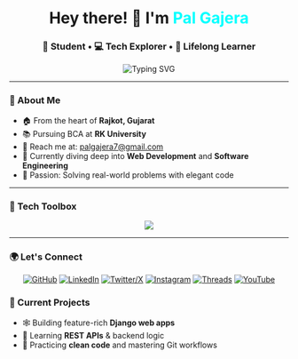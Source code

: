 <h1 align="center">Hey there! 👋 I'm <span style="color:#00ffff">Pal Gajera</span></h1>
<h3 align="center">🚀 Student • 💻 Tech Explorer • 🎯 Lifelong Learner</h3>

<p align="center">
  <img src="https://readme-typing-svg.herokuapp.com?font=Fira+Code&size=24&duration=4000&pause=1000&center=true&vCenter=true&color=00FFCC&width=435&lines=Web+Dev+Wizard+%F0%9F%94%A5;Backend+Builder+%F0%9F%96%A5%EF%B8%8F;Django+Dev+%E2%9C%A8;Always+Learning...+%F0%9F%93%9A" alt="Typing SVG" />
</p>

---

### 🧠 About Me
- 🏠 From the heart of **Rajkot, Gujarat**
- 📚 Pursuing BCA at **RK University**
- 📧 Reach me at: [palgajera7@gmail.com](mailto:palgajera7@gmail.com)
- 🔭 Currently diving deep into **Web Development** and **Software Engineering**
- 🧩 Passion: Solving real-world problems with elegant code

---

### 🧰 Tech Toolbox
<p align="center">
  <img src="https://skillicons.dev/icons?i=html,css,js,wordpress,python,django,mysql,sqlite,git,github,vscode" />
</p>

---

### 🌍 Let's Connect  
<p align="center">
  <a href="https://github.com/Pal2711" target="_blank"><img src="https://skillicons.dev/icons?i=github" alt="GitHub" /></a>
  <a href="https://www.linkedin.com/in/pal-gajera-92976027b" target="_blank"><img src="https://skillicons.dev/icons?i=linkedin" alt="LinkedIn" /></a>
  <a href="https://x.com/GajeraPal55013" target="_blank"><img src="https://skillicons.dev/icons?i=twitter" alt="Twitter/X" /></a>
  <a href="https://www.instagram.com/_pal_27_/" target="_blank"><img src="https://skillicons.dev/icons?i=instagram" alt="Instagram" /></a>
  <a href="https://www.threads.net/@pal_27" target="_blank"><img src="https://skillicons.dev/icons?i=threads" alt="Threads" /></a>
  <a href="https://www.youtube.com/@Palgajera27" target="_blank"><img src="https://skillicons.dev/icons?i=youtube" alt="YouTube" /></a>
</p>

### 🚧 Current Projects
- 🕸️ Building feature-rich **Django web apps**
- 🔌 Learning **REST APIs** & backend logic
- 🧼 Practicing **clean code** and mastering Git workflows
